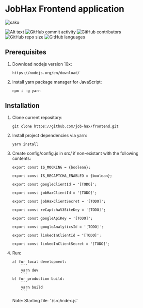 # JobHax Frontend application
![sako](https://img.shields.io/website?logo=data%3Aimage%2Fpng%3Bbase64%2CiVBORw0KGgoAAAANSUhEUgAAAOEAAADhCAMAAAAJbSJIAAAAh1BMVEX%2F%2F%2F8AAAD%2B%2Fv77%2B%2FulpaV1dXX4%2BPj19fUEBATExMTl5eXq6uqamprS0tKysrLz8%2FPLy8sqKipERERfX1%2FZ2dmLi4u5ublqamo%2FPz9KSkq8vLyPj4%2FY2Nijo6Orq6tPT09zc3NlZWUkJCRYWFgUFBSEhIQvLy99fX02NjYbGxsPDw8uLi46OjoXuzHUAAARmklEQVR4nO1diXriOAz2QR3ihCTcN%2BUshfb9n28lmbbM1NDEduiyi2a%2BznyF2P5jWZJlWWLsxiSkgB9It%2B75ZiQYgvvv4kMS%2F4t5NP%2FcJ0IctTyBsEDIRpvuaj9tLLIi%2BeOB%2ByFYZ1IKEUn4R33%2FuMG%2FqLkezuNejuLn9uN0JxgtrDOYGJ0I9h3iOUKi7Ws3nd0Vu0pkOakbw%2B3cxnxnCJvNj%2F8Nbz9MP9LTDo67weR3iISwyQ245unv8uZDdCCB6w4nTafr0xRNmPzOfd%2B4FOnpFwZcmUCsAJ483pgxb%2FqtXCiLYr9fhKjF83REAx6nLYWYxQ%2By9L4QSqZ3Wxztsd%2BSZLHgnF5Yh3eFUBjhyfTecGf28QvGbIKmAkJBSufX9QiIFyChd2akM0Yq%2F8oDpREq5HJsu6aRlyWJ7BjNUXxud1qJH62T0ghFkebY%2Bm%2BbO8hHMcmXpx6TZvd3lcpzaczfY%2FH71nnEkiccY7dH60b%2BOKDyCAv8IIEefo2EAmkpaMTjgqRnmadKI5SaDKMFvDilfmkiQVQmqOAPC1UWXxWEUi1weXe1VSbfgHDjMGmbIVSQB%2BURwsTpLnzYnjCbcVQ7ASiJKuKQocpQNSCkmcvQitjJn9d3cAKZmeA6edb4eiXNYalRVNH4uNdMnuHzTlJCSgcl3EbEOLSUWY3PK1TNalOAMcVvxOymuh%2F18By6fYlx9qrp5EoITevxC3xlLm%2FomkP26UOnGw3vWFVcIpUQoqYAHtEosfs30%2F647BjKuKEC25G0fJXHq3EptQ%2F9DOFL3U8XXp2EVrUU%2BZiWoNMrddk9QUe4GMc5ernqBSmRUyIN4q2ZMTcJ7oZQsqyJgjsyArZOQi8hzGAzZo6WlNsOGBZjDBDHum4%2BxTeYoxosoEu3V%2BmGUMILRUu8k9csbwCUghk8ztyXg6MXA%2FubHWEWVb1HAErlILgPM48mfPw0swOoqFxVMzGqkZJLmMGW7TyiLHkgVLIFs7j06f0qkUnRN2vQYyV4IBRmLfZL70UrEraKw8vI9etMPgih54zjaUEtCNFAbHFnRf9JXv7Sk%2BpvsYrGcDmSQsNC3%2FmeTXsiFAI2pQddi9YnMbqJfPcwnj5vIaMNCVS%2FUdhIopQ5am%2FXl69XP2L6iNIm7CQSZw5oAXgvcV%2BEMAAUBwMWNJQDdzDJgaSMN0RfLkXjBqTNIVEhpQ0eIMAO7VkFsAm9z55gCAo2N0OpAiKEpoBH170QnOHPpTCE3hr5NKDjRrLkhfMFbZh%2Bn0txK7Xg%2FCUJKG0iAeboSgZxPYc4IYWRrMBAFeGONAR6DjUr7%2Fa9QkEQKqbhqTgcl4oxytEwKzsIQuBTkKfjQAiB84Hr30QV1%2F0VCjOHUog3lAwhMEJbCjkigCokCoGQlCKuHBXAEY6e5imImWAsHywWQ4CwmQbw9QPAZAvmWjDtGgqhlGC8bRN%2F3yIwBEzhMtxZc7A5jNgSJ9F%2F6dCusBfODRtsDgVqDNgp%2BiKUOIX7gBZguJgoKfa0En1HhPaaDugYCYUQR6TJdvOlBR36hNuKhZOlgo7AFt4jeiNdGO7EJ9gc4qBAJ7a9RgOrueC8I3%2BKVatCARHCADucFx5SEKMMlyH44JzCRl9mqMmk8%2BsHTk%2FAItVBva9BEUrd5jxxlxJKiEXw6NbAEbRPFBfm6luETUqXHMzO%2FVso7ByyGYh6920dKZxRHvbUNShCwfIRqWvH5ylYpx%2FS4cNCIyQ%2FderMZUpuyCT9FyMUrMf5xt2B1Dvwbeg7dKERsi0%2F9JxHM8FIpMBhgYERSozOmjiPZogPBz6LDKwtBE6D88UwAeo0eJR18BslEdimrrPQAl3h0bWdwt%2BZGaHOdqMBCuLQFB7hFM8wqhMeXS1x4xSawiOMyfquatcI3Fcc%2BVr7dG2l8Aj1mh9xf1FtMeIGWsLWMHxQR3CEgo05l9XdECa2ZBg%2BErAGhCsTf1L9wYY51g5MNSBMKYjI4cG%2BOa0ITDUgjHF%2FUHWgGOvcxX1JcKrhDins8bqiqisDbxW%2B8rW%2FM%2FIb1YAwWfNXVdmjC3tLzsc13IyrAWEEwrT6Pl2yBBVp%2BBjA8OtQoGlSPWyBPCB7j44vUR13ufeczyojpF3JtIbA%2BPAI6fyv%2Bi6P1OH8Trh07qIQSY9mNdxuqEEfoufbxTbZ1bGzqGcdgsrfVX1G0PJt3ck6bJFQrKjxCWHvThD2HBDC15%2FIaLuLdahdWpCIMLkThAm2UN0rTIbCfXApmV%2BVn3IzhX6m%2BhBW3VuYdXgfc0jrsPre4t5kafWh3p0%2BrPjUyYkRnmqyafoOXJqGjsIwVAfChYtd%2BuFquwN96OZsM%2FFGu7tYh9JsEir7vE8C6i7mcO90GC9Aja7uxGpbgXFS3eUtoiPdfg9NNWiLvMOPUfUpZKrD18k9WG0yWfNO9QQIQoghcndwsiJcejUJEmNYOXgST9emFNno1beFaliHBQVDV5Wl8CerxZ1oRejjmCVnYlZ9FyRMUJxHzxfIgrDp6XrukkO4umKTjPPRTSRN0y8gQo44d5hC%2FNHmW9cwjstk5dLMp8XW1gR7Oywor3iqS2RFWPi0OKFUGQ5E99MrO1p%2FJCtCn3QwaJW6xNMg9Y44%2FTeI3HvTjuud8jW2%2BZH0tssw3yhMvO4I2iZ%2Fdg1jxlxnGGzvPJonlAGBM6XY5nDpqnZxbJmPwRDjw6p%2BhAtLhYFShFH6Tz7eFr0GTRN4i2hDqJ0XAgyOe8SmSbYySSddG7CRBWGn%2BtbnY4SUgnPl7LiWyOP7wGn8LAirh%2Ft8EIxtj7LC9UaJEEmTt%2FPabyP0bNnpy41Q5m2X%2Ff3n85TRJK77zsyL%2B3UAYtKhe6pok9JkGA7hR7qwP5Qhpe5y7EJisP3AXRhCx%2FmRH10NDkuD7G%2BEzSZvJu7SWmkYX%2B6eiueUgi5crDeut%2FnfCL2csik5dZ1fkTSRUS8B16HJt3bOpB4XXmCEryYayllb4PS%2FBtxCfSQgPqe9zzKHjdMrizwt5xiFXaD9BeaP7f7Jo2tnZYTi6SXE%2BVj0jlkxAqUcADTrc3w%2BYVfw1lucv3sHiFJymq4Is4WCQeV%2FTuHGOZ883jjrhkhRI0XSxkkMohQF3cM5n0PtXGZFMpzCduLPXaTBumGsb0nHRGcAGx750SQuaZcY%2Fb8I%2Bs9fQiWdkjLZnmuKvc%2F2GtNzveYhsreQkn4OEvEt%2F6grx7uRTwbL6DlQACzqxLXxZvi3lY%2FOBE1Hu%2FO%2B8V6sg2RqxTZAsfIgzowpb34h9KmuIoRqoikSLDtkF3fCXhixpAkeg1FdQBQya4%2BAK8CHO9%2BApyoCc4UXrnnmDWFpr3ezmUCcHZ9b8ELhidpxFjD3pcAMd5GPysB8djvePCJGQIkFgNwbkxIvkaQBHUjQ4sizRSlUSuiIRZeRV2otKaGtkdcb%2F4sMV6B5KiqakYYT0WxRuxOLNlHIO0sIQZ4CzLNbOPufLITjgQG%2B5MxaAPfagKjGCFhmVPKHGJRvej6KHhojG2QXNKc3lQAckctGVGQNYeqoDNYneHzdUD7p7WjPOsSz26CFAyXunlpgcGWiQrM4UfSeVdE1SxB%2BPiVYrs19KDgA0PXblhlUKDJ1YtH%2FMKtw3%2Fb0xWjxTAr%2BiBv6HnGBj14lxwpmUw19KIbSZk%2B7FVa6wpOO42z3teMdpblfohTCJJI1uj5qqKYHbz7qYNp5UXoBLM%2BM0NG%2BUMwz7xv2zDDpfCeqKg7Kto%2FJe5esdPGsoQF36HQbPVM4zc%2B2pZKd2Kiup0IZrh%2FM%2BzotzSHz7n7aGBQ9U3XO5KvyGhqslCnHzWo9CGn1LTjFRpeaxi8%2BIqnqmW%2FKuIo%2B%2B6%2Btmg6aS5ggDbr7cSZDpvZHDoA%2FC4wuqrkakkKPboaDv2kZW0k9YgmWfo3zxwx3DMnLGTJtf7meFfnphqwWMfpJJA%2B7BPHG1U8lHUij57Z%2B5pGYZB89sTJoDY3LRKDIM82Xt%2BEcRRVWUyrIfYsOsRtFIm5XWzGrvzvEej38KVJepa1KE%2FSiIiwcvRO3eaUiAvakIp15yF32ZZIyyk2ZTiGjW7xSk8EXV8WWCuvUWaoXpQqWztmalV9z%2Fco%2FSIriwMnnXCurmtbxYPxQ3Fg9KSap4PEwl941rq4QsKXMUQF3EhnSLVOClIL3i6v%2FtYYLC2ckWPGKUg1mstayh98pF%2BgRoriKaa0FF3Evgb45qUReYz%2BXumc9LJu7jilsI6RTgdQCrLsYPQTj3o0Z9JMIFYVW7DX5wEKW0MLWNB2nkql9WylzNg7QTwVOY7uRh003DKDyRhsnsED9%2B2sAYS1GwiyVURxwu4Ghv%2FHILHIAGLT%2BWLWBMBM3pVc4mHEsjM%2Fd%2FVrm5%2BMiRs7gK32Kd7qdorcOC7ovyCU6nkjyybmeutCT2MSE8D0Xfs7HgAQ8FWXEVJ0Mc9g5h8jQm0myDrH9IPotEfqdyOLPF6ia%2BXtfoxx0wGge0%2F13bOZ1kX8g%2FjcQbt%2FA4sizNvlHV5nru1cZrWjeznI8Y1LOFQFqIdrvx6e4vNUgZydnm3EF%2FOUQ%2BPwNmgkn12Q%2BMPB4N2Y1lTT2JxitnpqAksNz1jJFwsUJwV8I2Ye7EVlctbLng%2FH%2BT7V7QY76iRZOHg%2FfzGSMlwttboMbc0d80dcvZa4Xy7F54G0Y58GvkoUlaaROMlkd%2Bcegd41WbvHm08tozfvDj8Op42qSGKn1b5EvF8lIwCJ9Pzt6elnt0kY2GEziOJ4MBlkj3a1ezj5%2FT%2BmSZY1bzaD0wYdRMV21%2BU%2FUXk2L6Oyp%2ByAjRVGMJEmRDjfjtQXaerwZpkWCK5W%2BfUf4PmJC2GdosdKzVjGZT%2Fu7%2FX6%2F60%2Fnk6I100bbUXmJ6nEsv000YGlqY1yZG%2FOx2Tzf1RQ%2B6EEPetCDHvSgBz3oQQ960IMe9KAHPehBD6pMNTtyrzR%2FKxfyfwHh1Yau9fHTED4%2Bv%2FK1MhD8gYorVZ3FteOUPw4LL3xM%2F7nU%2FtXHv5r3Pm80p7U%2FfaP8r21fuYQQf144Tfw6RPY88BBKFNM0t74nxXrz7vN%2BYC52fn%2B0kQLNB5pZixPm02kLI%2FSS%2FlRbH4cPs2l6MclSP8VgeqH709jrSFVS1uvc9iaFOGW1GvXsMUKd0zHawJr7JTGBzaLASiGWe7PwUhSnzPd2Sk1UJmYd94pKkZS7KrI2MeC8nS6WTT6yJyQb89c4nr5RpqTvnxuEEm%2BJt2xDlJgE98gPl%2Bpo5h188zG24hUVKeh2bGQN3mmb7s3LtDw75iNGjye26CZNY6N84y3r45gV%2Fml0KYMuPbhTY%2F7MlHS9On06%2FEOEtsVcUJYnGOMb31gvL495h2Ga340121VySv%2FbulA4XDB95L0h72KO%2F%2B8fw7z1ASLn2iOwlcJYzRza5NXCvHwBGF6srDTm6%2F1%2BzLs964VIQDjabDbd5wsIFXRwxJWg7BCkiDCqZeFztHq6g3cZ4XFGyii9kCN1bC5wjwqrLE2%2BTvStCCXr8ilL2kYefR8cvFuQgWv3xJfMhPRcQZiZckmS7fmrtZ8xf9et1qUioVgsLQaaXkLY2%2FL9YjHiK7suEkLjDf%2Bp1xyqRCtxEWGLUioCD235xvo8Shp4A0fM8PD90%2BSUin12AeFXxiX7NCkQRIchFRZzz5sIL6mPV7KP9utGbVMAAxb8wrpSECHJTGu9Gn2qtkTawtb%2BOx%2FP03R6QVJTGqU4f%2BWvHve9MI9wc7jifGkPxQJddBz2QS117YmAx6Au0337Qnlvbe5pyuICF8%2BMrFUjey41mbwh62T0ApzDPUWPomLb2hpNJ1h8CihN7HxySnu1Ta0vOcFsa5JsmsKGcIocYkyqma15MmYiTNpmZ4EyJJRMFvv9Ihf22%2BmSJYNpf96y251MFpN4MpnEmlmLwESDAWXJSAaZtc5iPIhhbiKhJxNtaV4NJjHmhenFmd1gKEPyfHtjmUPx9TXbS5Tn3%2Fv%2BBUmanIJJrbfuhLmiriSzXv2l2FvTinvA32l7dpUHPDbhP3z%2B0fmFF%2Fi1dbyziLj%2FFJWYQ4%2FH%2F0f0DyCNp2J9zYVXAAAAAElFTkSuQmCC&style=for-the-badge&up_message=Up%20and%20Running&url=https%3A%2F%2Fjobposting.jobhax.com)

![Alt text](https://img.shields.io/github/issues-raw/job-hax/capstone.svg)
![GitHub commit activity](https://img.shields.io/github/commit-activity/w/job-hax/capstone?style=plastic)
![GitHub contributors](https://img.shields.io/github/contributors/job-hax/capstone.svg)
![GitHub repo size](https://img.shields.io/github/repo-size/job-hax/capstone.svg)
![GitHub languages](https://img.shields.io/github/languages/count/job-hax/capstone)


## Prerequisites

1. Download nodejs version 10x:
   ```
   https://nodejs.org/en/download/
   ```
2. Install yarn package manager for JavaScript:
   ```
   npm i -g yarn
   ```

## Installation

1.  Clone current repository:

    ```
    git clone https://github.com/job-hax/frontend.git
    ```

2.  Install project dependencies via yarn:

    ```
    yarn install
    ```

3.  Create config/config.js in src/ if non-existant with the following contents:

    ```
    export const IS_MOCKING = {boolean};

    export const IS_RECAPTCHA_ENABLED = {boolean};

    export const googleClientId = '[TODO]';

    export const jobHaxClientId = '[TODO]';

    export const jobHaxClientSecret = '[TODO]';

    export const reCaptchaV3SiteKey = '[TODO]';

    export const googleApiKey = '[TODO]';

    export const googleAnalyticsId = '[TODO]';

    export const linkedInClientId = '[TODO]';

    export const linkedInClientSecret = '[TODO]';

    ```

4.  Run:

        a) for local development:
        	```
        	yarn dev
        	```
        b) for production build:
        	```
        	yarn build
        	```

    Note: Starting file: './src/index.js'
